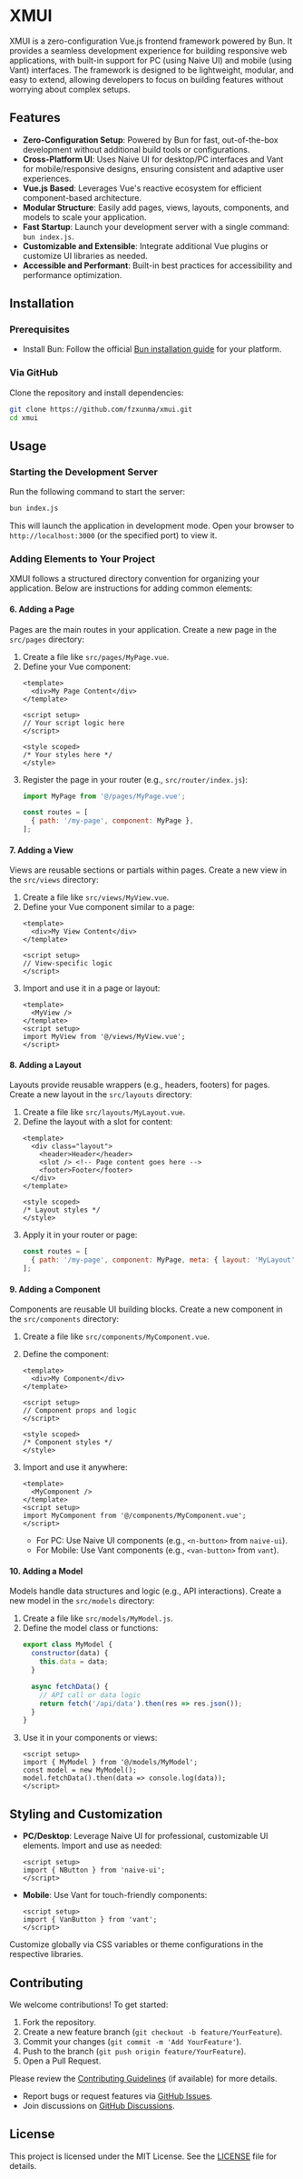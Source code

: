 # XMUI

XMUI is a zero-configuration Vue.js frontend framework powered by Bun. It provides a seamless development experience for building responsive web applications, with built-in support for PC (using Naive UI) and mobile (using Vant) interfaces. The framework is designed to be lightweight, modular, and easy to extend, allowing developers to focus on building features without worrying about complex setups.

## Features

- **Zero-Configuration Setup**: Powered by Bun for fast, out-of-the-box development without additional build tools or configurations.
- **Cross-Platform UI**: Uses Naive UI for desktop/PC interfaces and Vant for mobile/responsive designs, ensuring consistent and adaptive user experiences.
- **Vue.js Based**: Leverages Vue's reactive ecosystem for efficient component-based architecture.
- **Modular Structure**: Easily add pages, views, layouts, components, and models to scale your application.
- **Fast Startup**: Launch your development server with a single command: `bun index.js`.
- **Customizable and Extensible**: Integrate additional Vue plugins or customize UI libraries as needed.
- **Accessible and Performant**: Built-in best practices for accessibility and performance optimization.

## Installation

### Prerequisites
- Install Bun: Follow the official [Bun installation guide](https://bun.sh/docs/installation) for your platform.

### Via GitHub
Clone the repository and install dependencies:

```bash
git clone https://github.com/fzxunma/xmui.git
cd xmui
```

## Usage

### Starting the Development Server
Run the following command to start the server:

```bash
bun index.js
```

This will launch the application in development mode. Open your browser to `http://localhost:3000` (or the specified port) to view it.

### Adding Elements to Your Project

XMUI follows a structured directory convention for organizing your application. Below are instructions for adding common elements:

#### 6. Adding a Page
Pages are the main routes in your application. Create a new page in the `src/pages` directory:

1. Create a file like `src/pages/MyPage.vue`.
2. Define your Vue component:
   ```vue
   <template>
     <div>My Page Content</div>
   </template>

   <script setup>
   // Your script logic here
   </script>

   <style scoped>
   /* Your styles here */
   </style>
   ```
3. Register the page in your router (e.g., `src/router/index.js`):
   ```javascript
   import MyPage from '@/pages/MyPage.vue';

   const routes = [
     { path: '/my-page', component: MyPage },
   ];
   ```

#### 7. Adding a View
Views are reusable sections or partials within pages. Create a new view in the `src/views` directory:

1. Create a file like `src/views/MyView.vue`.
2. Define your Vue component similar to a page:
   ```vue
   <template>
     <div>My View Content</div>
   </template>

   <script setup>
   // View-specific logic
   </script>
   ```
3. Import and use it in a page or layout:
   ```vue
   <template>
     <MyView />
   </template>
   <script setup>
   import MyView from '@/views/MyView.vue';
   </script>
   ```

#### 8. Adding a Layout
Layouts provide reusable wrappers (e.g., headers, footers) for pages. Create a new layout in the `src/layouts` directory:

1. Create a file like `src/layouts/MyLayout.vue`.
2. Define the layout with a slot for content:
   ```vue
   <template>
     <div class="layout">
       <header>Header</header>
       <slot /> <!-- Page content goes here -->
       <footer>Footer</footer>
     </div>
   </template>

   <style scoped>
   /* Layout styles */
   </style>
   ```
3. Apply it in your router or page:
   ```javascript
   const routes = [
     { path: '/my-page', component: MyPage, meta: { layout: 'MyLayout' } },
   ];
   ```

#### 9. Adding a Component
Components are reusable UI building blocks. Create a new component in the `src/components` directory:

1. Create a file like `src/components/MyComponent.vue`.
2. Define the component:
   ```vue
   <template>
     <div>My Component</div>
   </template>

   <script setup>
   // Component props and logic
   </script>

   <style scoped>
   /* Component styles */
   </style>
   ```
3. Import and use it anywhere:
   ```vue
   <template>
     <MyComponent />
   </template>
   <script setup>
   import MyComponent from '@/components/MyComponent.vue';
   </script>
   ```

   - For PC: Use Naive UI components (e.g., `<n-button>` from `naive-ui`).
   - For Mobile: Use Vant components (e.g., `<van-button>` from `vant`).

#### 10. Adding a Model
Models handle data structures and logic (e.g., API interactions). Create a new model in the `src/models` directory:

1. Create a file like `src/models/MyModel.js`.
2. Define the model class or functions:
   ```javascript
   export class MyModel {
     constructor(data) {
       this.data = data;
     }

     async fetchData() {
       // API call or data logic
       return fetch('/api/data').then(res => res.json());
     }
   }
   ```
3. Use it in your components or views:
   ```vue
   <script setup>
   import { MyModel } from '@/models/MyModel';
   const model = new MyModel();
   model.fetchData().then(data => console.log(data));
   </script>
   ```

## Styling and Customization

- **PC/Desktop**: Leverage Naive UI for professional, customizable UI elements. Import and use as needed:
  ```vue
  <script setup>
  import { NButton } from 'naive-ui';
  </script>
  ```

- **Mobile**: Use Vant for touch-friendly components:
  ```vue
  <script setup>
  import { VanButton } from 'vant';
  </script>
  ```

Customize globally via CSS variables or theme configurations in the respective libraries.

## Contributing

We welcome contributions! To get started:

1. Fork the repository.
2. Create a new feature branch (`git checkout -b feature/YourFeature`).
3. Commit your changes (`git commit -m 'Add YourFeature'`).
4. Push to the branch (`git push origin feature/YourFeature`).
5. Open a Pull Request.

Please review the [Contributing Guidelines](CONTRIBUTING.md) (if available) for more details.

- Report bugs or request features via [GitHub Issues](https://github.com/fzxunma/xmui/issues).
- Join discussions on [GitHub Discussions](https://github.com/fzxunma/xmui/discussions).

## License

This project is licensed under the MIT License. See the [LICENSE](LICENSE) file for details.